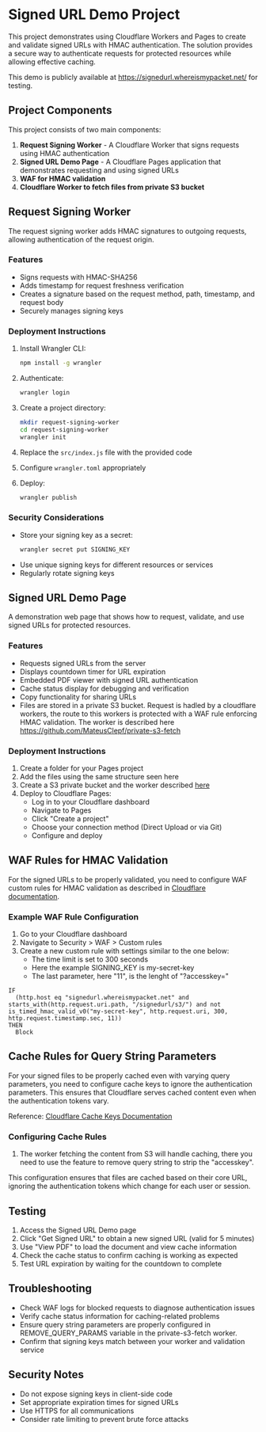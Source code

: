 

# Signed URL Demo Project

This project demonstrates using Cloudflare Workers and Pages to create and validate signed URLs with HMAC authentication. The solution provides a secure way to authenticate requests for protected resources while allowing effective caching.

This demo is publicly available at https://signedurl.whereismypacket.net/ for testing.

## Project Components

This project consists of two main components:

1. **Request Signing Worker** - A Cloudflare Worker that signs requests using HMAC authentication
2. **Signed URL Demo Page** - A Cloudflare Pages application that demonstrates requesting and using signed URLs
3. **WAF for HMAC validation**
4. **Cloudflare Worker to fetch files from private S3 bucket**


## Request Signing Worker

The request signing worker adds HMAC signatures to outgoing requests, allowing authentication of the request origin.

### Features

- Signs requests with HMAC-SHA256
- Adds timestamp for request freshness verification
- Creates a signature based on the request method, path, timestamp, and request body
- Securely manages signing keys

### Deployment Instructions

1. Install Wrangler CLI:
   ```bash
   npm install -g wrangler
   ```

2. Authenticate:
   ```bash
   wrangler login
   ```

3. Create a project directory:
   ```bash
   mkdir request-signing-worker
   cd request-signing-worker
   wrangler init
   ```

4. Replace the `src/index.js` file with the provided code
5. Configure `wrangler.toml` appropriately
6. Deploy:
   ```bash
   wrangler publish
   ```

### Security Considerations

- Store your signing key as a secret:
  ```bash
  wrangler secret put SIGNING_KEY
  ```
- Use unique signing keys for different resources or services
- Regularly rotate signing keys

## Signed URL Demo Page

A demonstration web page that shows how to request, validate, and use signed URLs for protected resources.

### Features

- Requests signed URLs from the server
- Displays countdown timer for URL expiration
- Embedded PDF viewer with signed URL authentication
- Cache status display for debugging and verification
- Copy functionality for sharing URLs
- Files are stored in a private S3 bucket. Request is hadled by a cloudflare workers, the route to this workers is protected with a WAF rule enforcing HMAC validation. The worker is described here https://github.com/MateusClepf/private-s3-fetch

### Deployment Instructions

1. Create a folder for your Pages project
2. Add the files using the same structure seen here
3. Create a S3 private bucket and the worker described [here](https://github.com/MateusClepf/private-s3-fetch)
5. Deploy to Cloudflare Pages:
   - Log in to your Cloudflare dashboard
   - Navigate to Pages
   - Click "Create a project"
   - Choose your connection method (Direct Upload or via Git)
   - Configure and deploy

## WAF Rules for HMAC Validation

For the signed URLs to be properly validated, you need to configure WAF custom rules for HMAC validation as described in [Cloudflare documentation](https://developers.cloudflare.com/waf/custom-rules/use-cases/configure-token-authentication/#option-2-configure-using-waf-custom-rules).

### Example WAF Rule Configuration

1. Go to your Cloudflare dashboard
2. Navigate to Security > WAF > Custom rules
3. Create a new custom rule with settings similar to the one below:
   - The time limit is set to 300 seconds
   - Here the example SIGNING_KEY is my-secret-key
   - The last parameter, here "11", is the lenght of "?accesskey="

```
IF
  (http.host eq "signedurl.whereismypacket.net" and starts_with(http.request.uri.path, "/signedurl/s3/") and not is_timed_hmac_valid_v0("my-secret-key", http.request.uri, 300, http.request.timestamp.sec, 11))
THEN
  Block
```

## Cache Rules for Query String Parameters

For your signed files to be properly cached even with varying query parameters, you need to configure cache keys to ignore the authentication parameters. This ensures that Cloudflare serves cached content even when the authentication tokens vary.

Reference: [Cloudflare Cache Keys Documentation](https://developers.cloudflare.com/cache/how-to/cache-keys/#query-string)

### Configuring Cache Rules

1. The worker fetching the content from S3 will handle caching, there you need to use the feature to remove query string to strip the "accesskey".

This configuration ensures that files are cached based on their core URL, ignoring the authentication tokens which change for each user or session.

## Testing

1. Access the Signed URL Demo page
2. Click "Get Signed URL" to obtain a new signed URL (valid for 5 minutes)
3. Use "View PDF" to load the document and view cache information
4. Check the cache status to confirm caching is working as expected
5. Test URL expiration by waiting for the countdown to complete

## Troubleshooting

- Check WAF logs for blocked requests to diagnose authentication issues
- Verify cache status information for caching-related problems
- Ensure query string parameters are properly configured in REMOVE_QUERY_PARAMS variable in the private-s3-fetch worker.
- Confirm that signing keys match between your worker and validation service

## Security Notes

- Do not expose signing keys in client-side code
- Set appropriate expiration times for signed URLs
- Use HTTPS for all communications
- Consider rate limiting to prevent brute force attacks